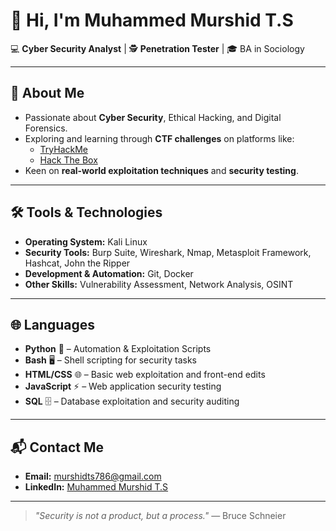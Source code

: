 # 👋 Hi, I'm Muhammed Murshid T.S

💻 **Cyber Security Analyst** | 🕵️ **Penetration Tester** | 🎓 BA in Sociology  

---

## 🚀 About Me
- Passionate about **Cyber Security**, Ethical Hacking, and Digital Forensics.
- Exploring and learning through **CTF challenges** on platforms like:
  - [TryHackMe](https://tryhackme.com)
  - [Hack The Box](https://www.hackthebox.com)
- Keen on **real-world exploitation techniques** and **security testing**.

---

## 🛠 Tools & Technologies
- **Operating System:** Kali Linux  
- **Security Tools:** Burp Suite, Wireshark, Nmap, Metasploit Framework, Hashcat, John the Ripper  
- **Development & Automation:** Git, Docker  
- **Other Skills:** Vulnerability Assessment, Network Analysis, OSINT  

---

## 🌐 Languages
- **Python** 🐍 – Automation & Exploitation Scripts  
- **Bash** 🖥 – Shell scripting for security tasks  
- **HTML/CSS** 🌐 – Basic web exploitation and front-end edits  
- **JavaScript** ⚡ – Web application security testing  
- **SQL** 🗄 – Database exploitation and security auditing  

---

## 📬 Contact Me
- **Email:** [murshidts786@gmail.com](mailto:murshidts786@gmail.com)  
- **LinkedIn:** [Muhammed Murshid T.S](https://www.linkedin.com/in/muhammed-murshid-t-s-807401375)  

---

> _"Security is not a product, but a process."_ — Bruce Schneier
